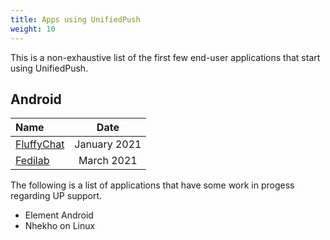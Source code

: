 ```yaml
---
title: Apps using UnifiedPush
weight: 10
---
```


This is a non-exhaustive list of the first few end-user applications that start using UnifiedPush.

## Android

| Name                                 | Date         |
| :-------------                       | :----------: |
| [FluffyChat](https://fluffychat.im/) | January 2021 |
| [Fedilab](https://fedilab.app/)      | March 2021   |


The following is a list of applications that have some work in progess regarding UP support.

- Element Android
- Nhekho on Linux

